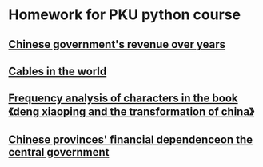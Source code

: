 # Homework for PKU python course

## [Chinese government's revenue over years][1]
## [Cables in the world][2]
## [Frequency analysis of characters in the book 《deng xiaoping and the transformation of china》][3]
## [Chinese provinces' financial dependenceon the central government][4]

[1]: https://Kudalf.github.io/blhx.html
[2]: https://Kudalf.github.io/cable.html
[3]: https://Kudalf.github.io/dengxiaoping.html
[4]: https://Kudalf.github.io/%E5%9C%B0%E6%96%B9%E5%AF%B9%E4%B8%AD%E5%A4%AE%E8%B4%A2%E6%94%BF%E4%BE%9D%E8%B5%96%E5%BA%A6%E5%9C%B0%E5%9B%BE_map.html
